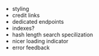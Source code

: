 - styling
- credit links
- dedicated endpoints
- indexes?
- hash length search specilization
- nicer loading indicator
- error feedback
